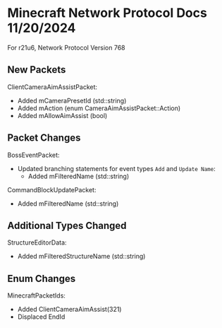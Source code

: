 # Minecraft Network Protocol Docs 11/20/2024

For r21u6, Network Protocol Version 768

## New Packets

ClientCameraAimAssistPacket:
* Added mCameraPresetId (std::string)
* Added mAction (enum CameraAimAssistPacket::Action)
* Added mAllowAimAssist (bool)

## Packet Changes

BossEventPacket:
* Updated branching statements for event types `Add` and `Update Name`:
    * Added mFilteredName (std::string)

CommandBlockUpdatePacket:
* Added mFilteredName (std::string)

## Additional Types Changed

StructureEditorData:
* Added mFilteredStructureName (std::string)

## Enum Changes

MinecraftPacketIds:
* Added ClientCameraAimAssist(321)
* Displaced EndId